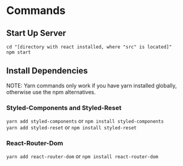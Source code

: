 # Commands

## Start Up Server
`cd "[directory with react installed, where "src" is located]"`  
`npm start`


## Install Dependencies
NOTE: Yarn commands only work if you have yarn installed globally, otherwise use the npm alternatives.

### Styled-Components and Styled-Reset
`yarn add styled-components` or `npm install styled-components`  
`yarn add styled-reset` or `npm install styled-reset`

### React-Router-Dom
`yarn add react-router-dom` or `npm install react-router-dom`  

